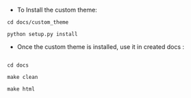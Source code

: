 - To Install the custom theme:

```
cd docs/custom_theme

python setup.py install

```

- Once the custom theme is installed, use it in created docs :

```

cd docs

make clean

make html

```

